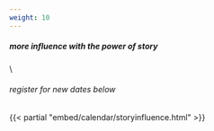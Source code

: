 ```yaml
---
weight: 10
---
```


##### more influence with the power of story
\
###### register for new dates below

{{< partial "embed/calendar/storyinfluence.html" >}}
